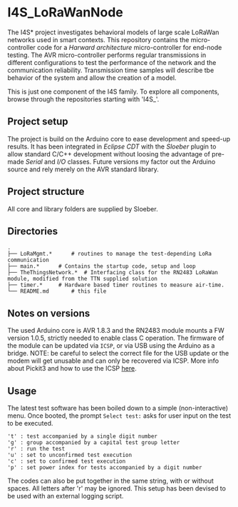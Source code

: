 # I4S_LoRaWanNode

The I4S* project investigates behavioral models of large scale LoRaWan networks used in smart contexts. This repository contains the micro-controller code for a _Harward architecture_ micro-controller for end-node testing. The AVR micro-controller performs regular transmissions in different configurations to test the performance of the network and the communication reliability. Transmission time samples will describe tbe behavior of the system and allow the creation of a model.

This is just one component of the I4S family. To explore all components, browse through the repositories starting with 'I4S_'.

## Project setup

The project is build on the Arduino core to ease development and speed-up results. It has been integrated in *Eclipse CDT* with the *Sloeber* plugin to allow standard C/C++ development without loosing the advantage of pre-made _Serial_ and _I/O_ classes. Future versions my factor out the Arduino source and rely merely on the AVR standard library. 

## Project structure

All core and library folders are supplied by Sloeber. 

## Directories

    .
    ├── LoRaMgmt.*		# routines to manage the test-depending LoRa communication
    ├── main.*		# Contains the startup code, setup and loop
    ├── TheThingsNetwork.*	# Interfacing class for the RN2483 LoRaWan module, modified from the TTN supplied solution
    ├── timer.*		# Hardware based timer routines to measure air-time.
    └── README.md		# this file
    
## Notes on versions

The used Arduino core is AVR 1.8.3 and the RN2483 module mounts a FW version 1.0.5, strictly needed to enable class C operation. The firmware of the module can be updated via `ICSP`, or via USB using the Arduino as a bridge. NOTE: be careful to select the correct file for the USB update or the modem will get unusable and can only be recovered via ICSP. More info about Pickit3 and how to use the ICSP [here](https://components101.com/misc/pickit3-programmer-debugger-pinout-connections-datasheet).

## Usage

The latest test software has been boiled down to a simple (non-interactive) menu. Once booted, the prompt `Select test:` asks for user input on the test to be executed.

```
't' : test accompanied by a single digit number
'g' : group accompanied by a capital test group letter
'r' : run the test
'u' : set to unconfirmed test execution 
'c' : set to confirmed test execution 
'p' : set power index for tests accompanied by a digit number
```

The codes can also be put together in the same string, with or without spaces. All letters after 'r' may be ignored. This setup has been devised to be used with an external logging script.


 
